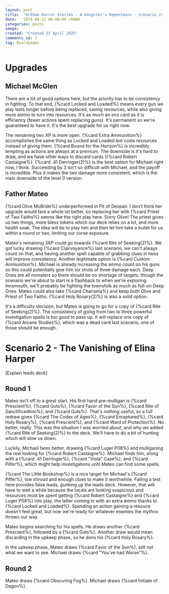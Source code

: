 ```yaml
---
layout: post
title:  "Arkham Horror Stories - A Gangster's Repentance - Scenario 2: The Vanishing of Elina Harper"
date:   2029-04-22 00:00:00 +0000
categories: posts
image:
created: "Created 22 April 2025"
comments_id: 7
tag: Boardgames
---
```


# Upgrades

## Michael McGlen

There are a lot of good options here, but the priority has to be consistency in fighting. To that end, {%card Locked and Loaded%} means every gun we play lasts longer before being replaced, saving resources, while also giving more ammo to turn into resources. It's as much an eco card as it is efficiency (fewer actions spent replacing guns). It's permanent so we're guaranteed to have it. It's the best upgrade for us right now.

The remaining two XP is more open. {%card Extra Ammunition%} accomplishes the same thing as Locked and Loaded but costs resources instead of giving them. {%card Bound for the Horizon%} is incredibly tempting as actions are always at a premium. The downside is it's hard to draw, and we have other ways to discard cards ({%card Robert Castaigne%}. {%card .41 Derringer(2)%} is the best option for Michael right now, I think. Succeeding by 3 isn't so difficult with Michael, and the payoff is incredible. Plus it makes the two damage more consistent, which is the main downside of the level 0 version.

## Father Mateo

{%card Olive McBride%} underperformed in Pit of Despair. I don't think her upgrade would fare a whole lot better, so replacing her with {%card Priest of Two Faiths%} seems like the right play here. Sorry Olive! The priest gives us two things, more bless tokens which our deck relies on a lot, and more health soak. The idea will be to play him and then let him take a bullet for us within a round or two, limiting our curse exposure.

Mateo's remaining 3XP could go towards {%card Rite of Seeking(2)%}. We got lucky drawing {%card Clairvoyance%} last scenario, we can't always count on that, and having another spell capable of grabbing clues in twos will improve consistency. Another legitimate option is {%card Custom Ammunition%}. Michael is already increasing the ammo count on his guns so this could potentially give him six shots of three damage each. Deep Ones are all monsters so there should be no shortage of targets, though the scenario we're about to start is a flashback to when we're exploring Innsmouth, we'll probably be fighting the townsfolk as much as full-on Deep Ones. Mateo could also take {%card Charisma%} and keep both Olive and Priest of Two Faiths. {%card Holy Rosary(2)%} is also a solid option.

It's a difficulty decision, but Mateo is going to go for a copy of {%card Rite of Seeking(2)%}. The consistency of going from two to three powerful investigation spells is too good to pass up. It will replace one copy of {%card Arcane Studies%}, which was a dead card last scenario, one of those should be enough.

# Scenario 2 - The Vanishing of Elina Harper

[Explain leads deck]

## Round 1

Mateo isn't off to a great start. His first hand pre-mulligan is {%card Prescient%}, {%card Guts%}, {%card Favor of the Sun%}, {%card Rite of Sanctificadtion%}, and {%card Guts%}. That's nothing useful, so a full redraw gives {%card The Codex of Ages%}, {%card Enraptured%}, {%card Holy Rosary%}, {%card Prescient%},  and {%card Ward of Protection%}. No better, really. This was the situation I was worried about, and why we added {%card Rite of Seeking(2)%} to the deck. We'll have to do a bit of hunting which will slow us down.

Luckily, Michael fares better, drawing {%card Luger P08%} and mulliganing the rest looking for {%card Robert Castaigne%}. Michael finds him, along with a {%card .41 Derringer%}, {%card "Viola" Case%}, and {%card Pilfer%}, which might help investigations until Mateo can find some spells.

{%card The Little Bookshop%} is a nice target for Michael's {%card Pilfer%}, low shroud and enough clues to make it worthwhile. Failing a test here provides false leads, gunking up the leads deck. However, that will have to wait a while because the locals are looking suspicious and resources must be spent getting {%card Robert Castaigne%} and {%card Luger P08%} into play, the latter coming in with an extra ammo thanks to {%card Locked and Loaded%}. Spending an action gaining a resouce doesn't feel great, but now we're ready for whatever enemies the mythos throws our way.

Mateo begins searching for his spells. He draws another {%card Prescient%}, followed by a {%card Guts%}. Another draw would mean discarding in the upkeep phase, so he dons his {%card Holy Rosary%}.

In the upkeep phase, Mateo draws {%card Favor of the Sun%}, still not what we want to see. Michael draws {%card "You've had Worse"%}.

## Round 2

Mateo draws {%card Obscuring Fog%}. Michael draws {%card Initiate of Dagon%}.